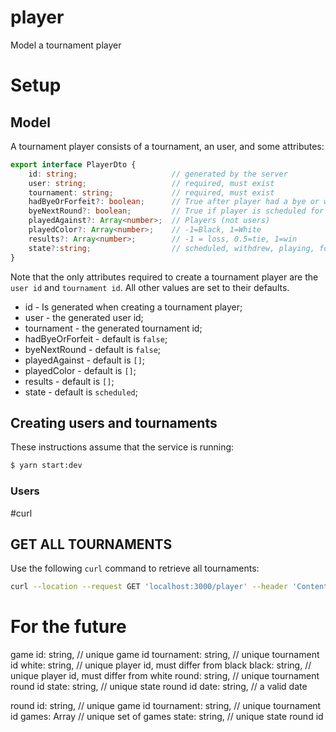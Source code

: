 # player
Model a tournament player

# Setup
## Model
A tournament player consists of a tournament, an user, and some attributes:
````typescript
export interface PlayerDto {
	id: string;						// generated by the server
	user: string;					// required, must exist
	tournament: string;				// required, must exist
	hadByeOrForfeit?: boolean;		// True after player had a bye or was awarded a forfeit
	byeNextRound?: boolean;			// True if player is scheduled for next round bye
	playedAgainst?: Array<number>; 	// Players (not users)
	playedColor?: Array<number>; 	// -1=Black, 1=White
	results?: Array<number>; 		// -1 = loss, 0.5=tie, 1=win
	state?:string; 		            // scheduled, withdrew, playing, forfeit, done
}

````

Note that the only attributes required to create a tournament player are the `user id` and `tournament id`. All other values are set to their defaults.
* id - Is generated when creating a tournament player;
* user - the generated user id;
* tournament - the generated tournament id;
* hadByeOrForfeit - default is `false`;
* byeNextRound - default is `false`;
* playedAgainst - default is `[]`;
* playedColor - default is `[]`;
* results - default is `[]`;
* state - default is `scheduled`;

## Creating users and tournaments
These instructions assume that the service is running:
````bash
$ yarn start:dev
````
### Users

#curl
## GET ALL TOURNAMENTS
Use the following `curl` command to retrieve all tournaments:
````bash
curl --location --request GET 'localhost:3000/player' --header 'Content-Type: application/json'
````

# For the future
game
id: string, // unique game id
tournament: string, // unique tournament id
white: string, // unique player id, must differ from black
black: string, // unique player id, must differ from white
round: string, // unique tournament round id
state: string, // unique state round id
date: string,  // a valid date

round
id: string, // unique game id
tournament: string, // unique tournament id
games: Array<string> // unique set of games
state: string, // unique state round id
